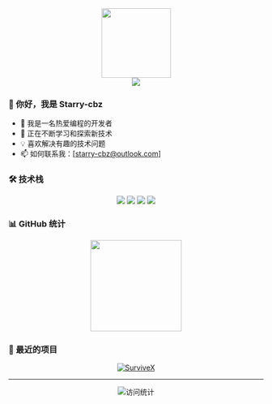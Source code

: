 <div align="center">
  <img height="137px" src="https://github-readme-stats.vercel.app/api?username=Starry-cbz&hide_title=true&hide_border=true&show_icons=true&line_height=21&text_color=000&icon_color=000&bg_color=0,ea6161,ffc64d,fffc4d,52fa5a&theme=graywhite" />
</div>

<div align="center">
  <img src="https://readme-typing-svg.herokuapp.com/?lines=Welcome+to+my+GitHub+profile!;I'm+a+passionate+developer;Always+learning+and+exploring+new+technologies&center=true&width=500&height=50">
</div>

### 👋 你好，我是 Starry-cbz

- 🔭 我是一名热爱编程的开发者
- 🌱 正在不断学习和探索新技术
- 💡 喜欢解决有趣的技术问题
- 📫 如何联系我：[starry-cbz@outlook.com]

### 🛠️ 技术栈

<div align="center">
  <img src="https://img.shields.io/badge/-JavaScript-F7DF1E?style=flat-square&logo=javascript&logoColor=black" />
  <img src="https://img.shields.io/badge/-TypeScript-007ACC?style=flat-square&logo=typescript&logoColor=white" />
  <img src="https://img.shields.io/badge/-React-61DAFB?style=flat-square&logo=react&logoColor=black" />
  <img src="https://img.shields.io/badge/-Node.js-339933?style=flat-square&logo=node.js&logoColor=white" />
</div>

### 📊 GitHub 统计

<div align="center">
  <img height="180em" src="https://github-readme-stats.vercel.app/api/top-langs/?username=Starry-cbz&layout=compact&langs_count=8&theme=graywhite"/>
</div>

### 🌟 最近的项目

<div align="center">

[![SurviveX](https://github-readme-stats.vercel.app/api/pin/?username=KiteMC&repo=SurviveX&theme=graywhite)](https://github.com/KiteMC/SurviveX)

</div>

---

<div align="center">
  <img src="https://komarev.com/ghpvc/?username=Starry-cbz&color=blueviolet" alt="访问统计" />
</div>
